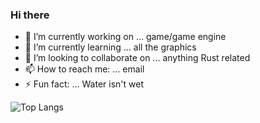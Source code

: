 ### Hi there 

- 🔭 I’m currently working on ... game/game engine
- 🌱 I’m currently learning ... all the graphics
- 👯 I’m looking to collaborate on ... anything Rust related
- 📫 How to reach me: ... email
- ⚡ Fun fact: ... Water isn't wet


![Top Langs](https://github-readme-stats.vercel.app/api/top-langs/?username=AlecGoncharow&theme=dark)
